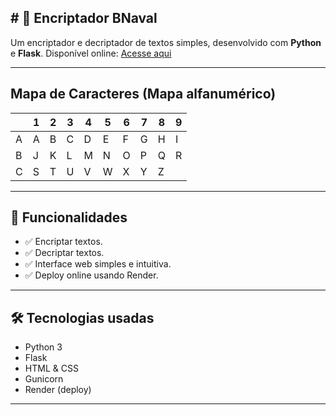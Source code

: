## # 🔐 Encriptador BNaval

Um encriptador e decriptador de textos simples, desenvolvido com **Python** e **Flask**.
Disponível online: [Acesse aqui](https://bnavalcrypto.onrender.com/)

---

## Mapa de Caracteres (Mapa alfanumérico)

|   | 1 | 2 | 3 | 4 | 5 | 6 | 7 | 8 | 9 |
|---|---|---|---|---|---|---|---|---|---|
| A | A | B | C | D | E | F | G | H | I |
| B | J | K | L | M | N | O | P | Q | R |
| C | S | T | U | V | W | X | Y | Z |   |

---

## 🚀 Funcionalidades

- ✅ Encriptar textos.
- ✅ Decriptar textos.
- ✅ Interface web simples e intuitiva.
- ✅ Deploy online usando Render.

---

## 🛠️ Tecnologias usadas

- Python 3
- Flask
- HTML & CSS
- Gunicorn
- Render (deploy)

---